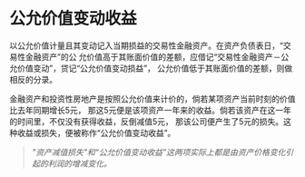 # 公允价值变动收益

以公允价值计量且其变动记入当期损益的交易性金融资产。在资产负债表日，“交易性金融资产”的公
允价值高于其账面价值的差额，应借记“交易性金融资产－公允价值变动”，贷记“公允价值变动损益”，
公允价值低于其账面价值的差额，则做相反的分录。

金融资产和投资性房地产是按照公允价值来计价的，倘若某项资产当前时刻的价值比去年同期增长5元，
那这5元便是该项资产一年来的收益。倘若该资产在这一年的时间里，不仅没有获得收益，反倒减值5元，
那该公司便产生了5元的损失。这种收益或损失，便被称作“公允价值变动收益”。

> *"资产减值损失"和“公允价值变动收益”这两项实际上都是由资产价格变化引起的利润的增减变化。*
